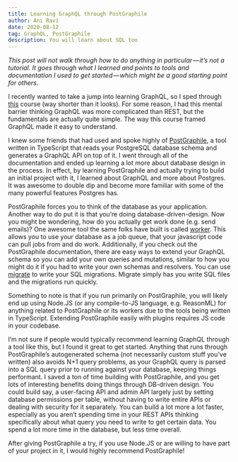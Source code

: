```yaml
---
title: Learning GraphQL through PostGraphile
author: Ani Ravi
date: 2020-08-12
tag: GraphQL, PostGraphile
description: You will learn about SQL too
---
```


_This post will not walk through how to do anything in particular — it’s not a tutorial. It goes through what I learned and points to tools and documentation I used to get started — which might be a good starting point for others._

I recently wanted to take a jump into learning GraphQL, so I sped through [this](https://courses.edx.org/courses/course-v1:LinuxFoundationX+LFS141x+3T2019/course/) course (way shorter than it looks). For some reason, I had this mental barrier thinking GraphQL was more complicated than REST, but the fundamentals are actually quite simple. The way this course framed GraphQL made it easy to understand.

I knew some friends that had used and spoke highly of [PostGraphile](https://www.graphile.org/postgraphile/introduction/), a tool written in TypeScript that reads your PostgreSQL database schema and generates a GraphQL API on top of it. I went through all of the documentation and ended up learning a lot more about database design in the process. In effect, by learning PostGraphile and actually trying to build an initial project with it, I learned about GraphQL and more about Postgres. It was awesome to double dip and become more familiar with some of the many powerful features Postgres has.

PostGraphile forces you to think of the database as your application. Another way to do put it is that you’re doing database-driven-design. Now you might be wondering, how do you actually get work done (e.g. send emails)? One awesome tool the same folks have built is called [worker](https://github.com/graphile/worker). This allows you to use your database as a job queue, that your javascript code can pull jobs from and do work. Additionally, if you check out the PostGraphile documentation, there are easy ways to extend your GraphQL schema so you can add your own queries and mutations, similar to how you might do it if you had to write your own schemas and resolvers. You can use [migrate](https://github.com/graphile/migrate) to write your SQL migrations. Migrate simply has you write SQL files and the migrations run quickly.

Something to note is that if you run primarily on PostGraphile, you will likely end up using Node.JS (or any compile-to-JS language, e.g. ReasonML) for anything related to PostGraphile or its workers due to the tools being written in TypeScript. Extending PostGraphile easily with plugins requires JS code in your codebase.

I’m not sure if people would typically recommend learning GraphQL through a tool like this, but I found it great to get started. Anything that runs through PostGraphile’s autogenerated schema (not necessarily custom stuff you’ve written) also avoids N+1 query problems, as your GraphQL query is parsed into a SQL query prior to running against your database, keeping things performant. I saved a ton of time building with PostGraphile, and you get lots of interesting benefits doing things through DB-driven design. You could build say, a user-facing API and admin API largely just by setting database permissions per table, without having to write entire APIs or dealing with security for it separately. You can build a lot more a lot faster, especially as you aren’t spending time in your REST APIs thinking specifically about what query you need to write to get certain data. You spend a lot more time in the database, but less time overall.

After giving PostGraphile a try, if you use Node.JS or are willing to have part of your project in it, I would highly recommend PostGraphile!
